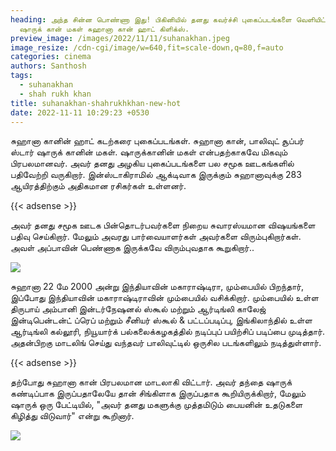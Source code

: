 ```yaml
---
heading: அந்த சின்ன பொண்ணா இது! பிகினியில் தனது கவர்ச்சி புகைப்படங்களை வெளியிட்ட
  ஷாருக் கான் மகள் சுஹானா கான் ஹாட் கிளிக்ஸ்.
preview_image: /images/2022/11/11/suhanakhan.jpeg
image_resize: /cdn-cgi/image/w=640,fit=scale-down,q=80,f=auto
categories: cinema
authors: Santhosh
tags:
  - suhanakhan
  - shah rukh khan
title: suhanakhan-shahrukhkhan-new-hot
date: 2022-11-11 10:29:23 +0530
---
```

சுஹானா கானின் ஹாட் கடற்கரை புகைப்படங்கள்.
சுஹானா கான், பாலிவுட் சூப்பர் ஸ்டார் ஷாருக் கானின் மகள். ஷாருக்கானின் மகள் என்பதற்காகவே மிகவும் பிரபலமானவர். அவர் தனது அழகிய புகைப்படங்களை பல சமூக ஊடகங்களில் பதிவேற்றி வருகிறார். இன்ஸ்டாகிராமில் ஆக்டிவாக‌ இருக்கும் சுஹானாவுக்கு 283 ஆயிரத்திற்கும் அதிகமான ரசிகர்கள் உள்ளனர். 

{{< adsense >}}

அவர் தனது சமூக ஊடக பின்தொடர்பவர்களை நிறைய சுவாரஸ்யமான விஷயங்களை பதிவு செய்கிறார். மேலும் அவரது பார்வையாளர்கள் அவர்களை விரும்புகிறார்கள். அவள் அப்பாவின் பெண்ணாக இருக்கவே  விரும்புவதாக கூறுகிறார்..
 

![](/images/2022/11/11/suhanakhan-shahrukhkhan-new-hot.jpeg)

சுஹானா 22 மே 2000 அன்று இந்தியாவின் மகாராஷ்டிரா, மும்பையில் பிறந்தார், இப்போது இந்தியாவின் மகாராஷ்டிராவின் மும்பையில் வசிக்கிறார். மும்பையில் உள்ள திருபாய் அம்பானி இன்டர்நேஷனல் ஸ்கூல் மற்றும் ஆர்டிங்லி காலேஜ் இன்டிபென்டன்ட் ப்ரெப் மற்றும் சீனியர் ஸ்கூல் & பட்டப்படிப்பு, இங்கிலாந்தில் உள்ள ஆர்டிங்லி கல்லூரி, நியூயார்க் பல்கலைக்கழகத்தில் நடிப்புப் பயிற்சிப் படிப்பை முடித்தார். அதன்பிறகு மாடலிங் செய்து வந்தவர் பாலிவுட்டில் ஒருசில படங்களிலும் நடித்துள்ளார்.

{{< adsense >}}


தற்போது சுஹானா கான் பிரபலமான மாடலாகி விட்டார். அவர் தந்தை ஷாருக் கண்டிப்பாக இருப்பதாலேயே தான் சிங்கிளாக இருப்பதாக கூறியிருக்கிறார், மேலும் ஷாருக்  ஒரு பேட்டியில், "அவர் தனது மகளுக்கு முத்தமிடும் பையனின் உதடுகளை கிழித்து விடுவார்" என்று கூறினார்.

![](/images/2022/11/11/suhanakhan-shahrukhkhan-new-hot2.jpeg)